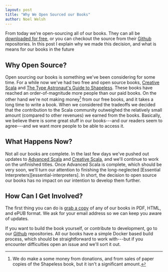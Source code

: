```yaml
---
layout: post
title: "Why We Open Sourced our Books"
author: Noel Welsh
---
```


From today we're open-sourcing all of our books. They can all be [downloaded for free][books], or you can checkout the source from their [Github][github] repositories.
In this post I explain why we made this decision, and what is means for our books in the future

<!-- break -->

## Why Open Source?

Open sourcing our books is something we've been considering for some time.
For a while now we've had two free and open source books, [Creative Scala][creative-scala] and [The Type Astronaut's Guide to Shapeless][shapeless].
These books have reached an order-of-magnitude more people than our paid books.
On the other hand we're not making money[^paper] from our free books, and it takes a long time to write a book.
When we considered the tradeoffs we decided that the contribution to the Scala community outweighed the relatively small amount (compared to other revenues) we earned from the books.
Basically, we believe there is some great stuff in our books---and our readers seem to agree---and we want more people to be able to access it.


## What Happens Now?

Not all our books are complete. 
In the last few days we've pushed out updates to [Advanced Scala][advanced-scala] and [Creative Scala][creative-scala], and we'll continue to work on the unfinished titles.
Once Advanced Scala is complete, which should be very soon, we'll turn our attention to finishing the long-neglected [Essential Interpreters][essential-interpreters].
In short, the decision to open source our books has no impact on our intention to develop them further.


## How Can I Get Involved?

The first thing you can do is [grab a copy][books] of any of our books in PDF, HTML, and ePUB format.
We ask for your email address so we can keep you aware of updates.

If you want to build the book yourself, or contribute to development, go to our [Github][github] repositories.
All our books have a simple Docker based build process, which should be straightforward to work with---but if you encounter difficulties open an issue and we'll sort it out.

[books]: http://underscore.io/books/
[github]: https://github.com/search?q=topic%3Abook+org%3Aunderscoreio&type=Repositories
[creative-scala]: http://underscore.io/books/creative-scala/
[advanced-scala]: http://underscore.io/books/advanced-scala/
[shapeless]: http://underscore.io/books/shapeless-guide/

[^paper]: We do make a some money from donations, and from sales of paper copies of the Shapeless book, but it isn't a significant amount.
